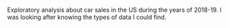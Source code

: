 Exploratory analysis about car sales in the US during the years of 2018-19. I was looking after knowing the types of data I could find. 
